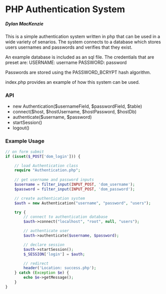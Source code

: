 # PHP Authentication System
##### Dylan MacKenzie

This is a simple authentication system written in php that can be used in a wide variety of senarios. The system connects to a database which stores users usernames and passwords and verifies that they exist.

An example database is included as an sql file. The credentials that are preset are:
USERNAME: username
PASSWORD: password

Passwords are stored using the PASSWORD_BCRYPT hash algorithm.

index.php provides an example of how this system can be used. 

### API

  - new Authentication($usernameField, $passwordField, $table)
  - connect($host, $hostUsername, $hostPassword, $hostDb)
  - authenticate($username, $password)
  - startSession()
  - logout()

### Example Usage
```php
// on form submit
if (isset($_POST['dom_login'])) {

    // load Authentication class
    require "Authentication.php";
    
    // get username and password inputs
    $username = filter_input(INPUT_POST, 'dom_username');
    $password = filter_input(INPUT_POST, 'dom_password');

    // create authentication system
    $auth = new Authentication("username", "password", "users");

    try {
        // connect to authentication database
        $auth->connect("localhost", "root", null, "users");

        // authenticate user
        $auth->authenticate($username, $password);

        // declare session
        $auth->startSession();
        $_SESSION['login'] = $auth;

        // redirect
        header('Location: success.php');
    } catch (Exception $e) {
        echo $e->getMessage();
    }
}
```
